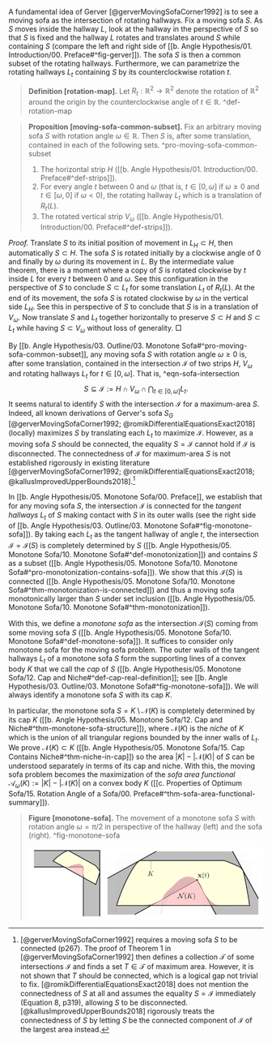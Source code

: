 A fundamental idea of Gerver [@gerverMovingSofaCorner1992] is to see a moving sofa as the intersection of rotating hallways. Fix a moving sofa $S$. As $S$ moves inside the hallway $L$, look at the hallway in the perspective of $S$ so that $S$ is fixed and the hallway $L$ rotates and translates around $S$ while containing $S$ (compare the left and right side of [[b. Angle Hypothesis/01. Introduction/00. Preface#^fig-gerver]]). The sofa $S$ is then a common subset of the rotating hallways. Furthermore, we can parametrize the rotating hallways $L_t$ containing $S$ by its counterclockwise rotation $t$.

> __Definition [rotation-map].__ Let $R_t : \mathbb{R}^2 \to \mathbb{R}^2$ denote the rotation of $\mathbb{R}^2$ around the origin by the counterclockwise angle of $t \in \mathbb{R}$. ^def-rotation-map

> __Proposition [moving-sofa-common-subset].__ Fix an arbitrary moving sofa $S$ with rotation angle $\omega \in \mathbb{R}$. Then $S$ is, after some translation, contained in each of the following sets. ^pro-moving-sofa-common-subset
> 
> 1. The horizontal strip $H$ ([[b. Angle Hypothesis/01. Introduction/00. Preface#^def-strips]]).
> 2. For every angle $t$ between $0$ and $\omega$ (that is, $t \in [0, \omega]$ if $\omega \geq 0$ and $t \in [\omega, 0]$ if $\omega < 0$), the rotating hallway $L_t$ which is a translation of $R_t(L)$.
> 3. The rotated vertical strip $V_\omega$ ([[b. Angle Hypothesis/01. Introduction/00. Preface#^def-strips]]).

_Proof._ Translate $S$ to its initial position of movement in $L_H \subset H$, then automatically $S \subset H$. The sofa $S$ is rotated initially by a clockwise angle of $0$ and finally by $\omega$ during its movement in $L$. By the intermediate value theorem, there is a moment where a copy of $S$ is rotated clockwise by $t$ inside $L$ for every $t$ between $0$ and $\omega$. See this configuration in the perspective of $S$ to conclude $S \subset L_t$ for some translation $L_t$ of $R_t(L)$. At the end of its movement, the sofa $S$ is rotated clockwise by $\omega$ in the vertical side $L_H$. See this in perspective of $S$ to conclude that $S$ is in a translation of $V_\omega$. Now translate $S$ and $L_t$ together horizontally to preserve $S \subset H$ and $S \subset L_t$ while having $S \subset V_\omega$ without loss of generality. □

By [[b. Angle Hypothesis/03. Outline/03. Monotone Sofa#^pro-moving-sofa-common-subset]], any moving sofa $S$ with rotation angle $\omega \geq 0$ is, after some translation, contained in the intersection $\mathcal{I}$ of two strips $H$, $V_\omega$ and rotating hallways $L_t$ for $t \in [0, \omega]$. That is, ^eqn-sofa-intersection
$$
S \subseteq \mathcal{I} := H \cap V_\omega \cap \bigcap_{t \in [0, \omega]} L_t.
$$
It seems natural to identify $S$ with the intersection $\mathcal{I}$ for a maximum-area $S$. Indeed, all known derivations of Gerver's sofa $S_G$ [@gerverMovingSofaCorner1992; @romikDifferentialEquationsExact2018] (locally) maximizes $S$ by translating each $L_t$ to maximize $\mathcal{I}$. However, as a moving sofa $S$ should be connected, the equality $S = \mathcal{I}$ cannot hold if $\mathcal{I}$ is disconnected. The connectedness of $\mathcal{I}$ for maximum-area $S$ is not established rigorously in existing literature [@gerverMovingSofaCorner1992; @romikDifferentialEquationsExact2018; @kallusImprovedUpperBounds2018].[^connectedness]

In [[b. Angle Hypothesis/05. Monotone Sofa/00. Preface]], we establish that for any moving sofa $S$, the intersection $\mathcal{I}$ is connected for the _tangent hallways_ $L_t$ of $S$ making contact with $S$ in its outer walls (see the right side of [[b. Angle Hypothesis/03. Outline/03. Monotone Sofa#^fig-monotone-sofa]]). By taking each $L_t$ as the tangent hallway of angle $t$, the intersection $\mathcal{I} = \mathcal{I}(S)$ is completely determined by $S$ ([[b. Angle Hypothesis/05. Monotone Sofa/10. Monotone Sofa#^def-monotonization]]) and contains $S$ as a subset ([[b. Angle Hypothesis/05. Monotone Sofa/10. Monotone Sofa#^pro-monotonization-contains-sofa]]). We show that this $\mathcal{I}(S)$ is connected ([[b. Angle Hypothesis/05. Monotone Sofa/10. Monotone Sofa#^thm-monotonization-is-connected]]) and thus a moving sofa monotonically larger than $S$ under set inclusion ([[b. Angle Hypothesis/05. Monotone Sofa/10. Monotone Sofa#^thm-monotonization]]).

With this, we define a _monotone sofa_ as the intersection $\mathcal{I}(S)$ coming from some moving sofa $S$ ([[b. Angle Hypothesis/05. Monotone Sofa/10. Monotone Sofa#^def-monotone-sofa]]). It suffices to consider only monotone sofa for the moving sofa problem. The outer walls of the tangent hallways $L_t$ of a monotone sofa $S$ form the supporting lines of a convex body $K$ that we call the _cap_ of $S$ ([[b. Angle Hypothesis/05. Monotone Sofa/12. Cap and Niche#^def-cap-real-definition]]; see [[b. Angle Hypothesis/03. Outline/03. Monotone Sofa#^fig-monotone-sofa]]). We will always identify a monotone sofa $S$ with its cap $K$.

In particular, the monotone sofa $S = K \setminus \mathcal{N}(K)$ is completely determined by its cap $K$ ([[b. Angle Hypothesis/05. Monotone Sofa/12. Cap and Niche#^thm-monotone-sofa-structure]]), where $\mathcal{N}(K)$ is the _niche_ of $K$ which is the union of all triangular regions bounded by the inner walls of $L_t$. We prove $\mathcal{N}(K) \subset K$ ([[b. Angle Hypothesis/05. Monotone Sofa/15. Cap Contains Niche#^thm-niche-in-cap]]) so the area $|K| - |\mathcal{N}(K)|$ of $S$ can be understood separately in terms of its cap and niche. With this, the moving sofa problem becomes the maximization of the _sofa area functional_ $\mathcal{A}_{\omega}(K) := |K| - |\mathcal{N}(K)|$ on a convex body $K$ ([[c. Properties of Optimum Sofa/15. Rotation Angle of a Sofa/00. Preface#^thm-sofa-area-functional-summary]]).

> __Figure [monotone-sofa].__ The movement of a monotone sofa $S$ with rotation angle $\omega = \pi/2$ in perspective of the hallway (left) and the sofa (right). ^fig-monotone-sofa
> 
> ![100%](images/monotone-sofa-combined.svg)

[^translation]: Technically, translating the moving sofa $S$ may invalidate the initial condition $S \subseteq L_H$. We will relax the full [[xb. Upper Bound A1/10. Notations and conventions/00. Preface#^def-sofa]] of a moving sofa $S$ so that only some translation of $S$ is required to be movable from $L_H$ to $L_V$ inside $L$.

[^connectedness]: [@gerverMovingSofaCorner1992] requires a moving sofa $S$ to be connected (p267). The proof of Theorem 1 in [@gerverMovingSofaCorner1992] then defines a collection $\mathcal{T}$ of some intersections $\mathcal{I}$ and finds a set $T \in \mathcal{T}$ of maximum area. However, it is not shown that $T$ should be connected, which is a logical gap not trivial to fix. [@romikDifferentialEquationsExact2018] does not mention the connectedness of $S$ at all and assumes the equality $S = \mathcal{I}$ immediately (Equation 8, p319), allowing $S$ to be disconnected. [@kallusImprovedUpperBounds2018] rigorously treats the connectedness of $S$ by letting $S$ be the connected component of $\mathcal{I}$ of the largest area instead.